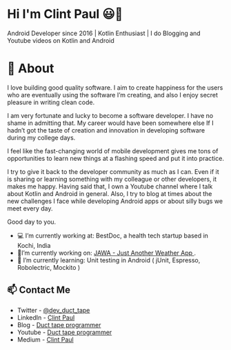 # Hi I'm Clint Paul 😃👋
Android Developer since 2016 | Kotlin Enthusiast | I do Blogging and Youtube videos on Kotlin and Android

# 🧐 About
I love building good quality software. I aim to create happiness for the users who are eventually using the software I’m creating, and also I enjoy secret pleasure in writing clean code. 

I am very fortunate and lucky to become a software developer. I have no shame in admitting that. My career would have been somewhere else If I hadn’t got the taste of creation and innovation in developing software during my college days.

I feel like the fast-changing world of mobile development gives me tons of opportunities to learn new things at a flashing speed and put it into practice. 

I try to give it back to the developer community as much as I can. Even if it is sharing or learning something with my colleague or other developers, it makes me happy. Having said that, I own a Youtube channel where I talk about Kotlin and Android in general. Also, I try to blog at times about the new challenges I face while developing Android apps or about silly bugs we meet every day. 

Good day to you. 


- 💻 I’m currently working at: BestDoc, a health tech startup based in Kochi, India  
- 🔨I’m currently working on: [JAWA - Just Another Weather App ](https://github.com/clint22/justAnotherWeatherApp). 
- 📖 I’m currently learning: Unit testing in Android ( jUnit, Espresso, Robolectric, Mockito )  

## 📫 Contact Me
- Twitter - [@dev_duct_tape](https://twitter.com/dev_duct_tape)
- LinkedIn - [Clint Paul](https://www.linkedin.com/in/clint-paul-2504bba7/)
- Blog - [Duct tape programmer](https://ducttapeprogrammer.wordpress.com/)
- Youtube - [Duct tape programmer](https://www.youtube.com/channel/UC6j-4K0IZbJvmwBB1J7B5-A)
- Medium - [Clint Paul](https://medium.com/@clintpaul)
